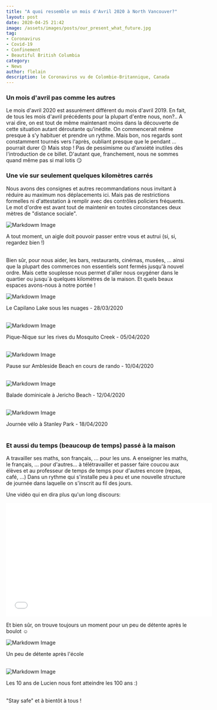 ```yaml
---
title: "A quoi ressemble un mois d'Avril 2020 à North Vancouver?"
layout: post
date: 2020-04-25 21:42
image: /assets/images/posts/our_present_what_future.jpg
tag:
- Coronavirus
- Covid-19
- Confinement
- Beautiful British Columbia
category:
- News
author: flelain
description: le Coronavirus vu de Colombie-Britannique, Canada
---
```


### Un mois d'avril pas comme les autres
Le mois d'avril 2020 est assurément différent du mois d'avril 2019. En fait, de tous les mois d'avril précédents pour la plupart d'entre nous, non?.. A vrai dire, on est tout de même maintenant moins dans la découverte de cette situation autant déroutante qu'inédite. On commencerait même presque à s'y habituer et prendre un rythme. Mais bon, nos regards sont constamment tournés vers l'après, oubliant presque que le pendant ... pourrait durer :confused: Mais stop ! Pas de pessimisme ou d'anxiété inutiles dès l'introduction de ce billet. D'autant que, franchement, nous ne sommes quand même pas si mal lotis :smirk:

### Une vie sur seulement quelques kilomètres carrés
Nous avons des consignes et autres recommandations nous invitant à réduire au maximum nos déplacements ici. Mais pas de restrictions formelles ni d'attestation à remplir avec des contrôles policiers fréquents. Le mot d'ordre est avant tout de maintenir en toutes circonstances deux mètres de "distance sociale".

![Markdowm Image](/assets/images/posts/covid_reco.jpg)
<figcaption class="caption">A tout moment, un aigle doit pouvoir passer entre vous et autrui (si, si, regardez bien !)</figcaption>
<br>

Bien sûr, pour nous aider, les bars, restaurants, cinémas, musées, ... ainsi que la plupart des commerces non essentiels sont fermés jusqu'à nouvel ordre. Mais cette souplesse nous permet d'aller nous oxygéner dans le quartier ou jusqu`à quelques kilomètres de la maison. Et quels beaux espaces avons-nous à notre portée !

![Markdowm Image](/assets/images/posts/Capilano_clouds.jpg)
<figcaption class="caption">Le Capilano Lake sous les nuages - 28/03/2020</figcaption>
<br>

![Markdowm Image](/assets/images/posts/Mosquito_creek_picnic.jpg)
<figcaption class="caption">Pique-Nique sur les rives du Mosquito Creek - 05/04/2020</figcaption>
<br>

![Markdowm Image](/assets/images/posts/Ambleside_hiking_break.jpg)
<figcaption class="caption">Pause sur Ambleside Beach en cours de rando - 10/04/2020</figcaption>
<br>

![Markdowm Image](/assets/images/posts/Jericho_beach_Sunday.jpg)
<figcaption class="caption">Balade dominicale à Jericho Beach - 12/04/2020</figcaption>
<br>

![Markdowm Image](/assets/images/posts/Stanley_park_biking.jpg)
<figcaption class="caption">Journée vélo à Stanley Park - 18/04/2020</figcaption>
<br>

### Et aussi du temps (beaucoup de temps) passé à la maison
A travailler ses maths, son français, ... pour les uns. A enseigner les maths, le français, ... pour d'autres... à télétravailler et passer faire coucou aux élèves et au professeur de temps de temps pour d'autres encore (repas, café, ...) Dans un rythme qui s'installe peu à peu et une nouvelle structure de journée dans laquelle on s'inscrit au fil des jours.

Une vidéo qui en dira plus qu'un long discours:
<br>
<iframe width="560" height="310" src="/assets/videos/remote_work_for_all.mp4" frameborder="0" allowfullscreen preload="none"></iframe>
<br>

Et bien sûr, on trouve toujours un moment pour un peu de détente après le boulot :relaxed:

![Markdowm Image](/assets/images/posts/Jacuzzi_Charlotte.jpg)
<figcaption class="caption">Un peu de détente après l'école</figcaption>
<br>


![Markdowm Image](/assets/images/posts/100_years.jpg)
<figcaption class="caption">Les 10 ans de Lucien nous font atteindre les 100 ans :)</figcaption>
<br>

"Stay safe" et à bientôt à tous !
